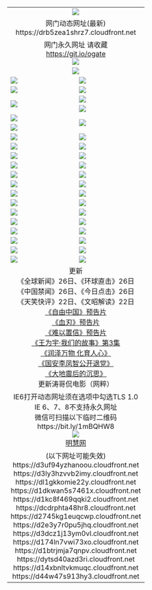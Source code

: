﻿<table>
  <tr></tr>
  <tr><td colspan=2 align=center><img src="https://drb5zea1shrz7.cloudfront.net/Up/oGate.jpg" /></td></tr>
  <tr><td colspan=2 align=center>网门动态网址(最新)
<br>https://drb5zea1shrz7.cloudfront.net
    </td>
  </tr>
  <tr>
    <td colspan=2 align=center>网门永久网址 请收藏<br/><a href="https://git.io/ogate" target="_blank">https://git.io/ogate</a><br/><a href="https://drb5zea1shrz7.cloudfront.net/Up/0WMGDL2.png" target="_blank"><img src="https://drb5zea1shrz7.cloudfront.net/Up/0WMGD2.png"/></a></td>
  </tr>
  <tr>
    <td colspan=2 align=center><a href="https://drb5zea1shrz7.cloudfront.net/ogUP.aspx?name=0oGate.apk" target="_blank"><img src="https://drb5zea1shrz7.cloudfront.net/Up/0WMAZ.jpg" /></a></td>
  </tr>
  <tr>
    <td><a href="https://drb5zea1shrz7.cloudfront.net/ogNice.aspx" target="_blank"><img src="https://drb5zea1shrz7.cloudfront.net/Up/0WCYY.jpg" /></a></td>
    <td><a href="https://drb5zea1shrz7.cloudfront.net/onCO.aspx?ob=600%E4%BA%8B%E7%89%A9&op=%E5%A2%9E%E5%88%A0%E6%94%B9&args=WH1~%23%E7%B1%BB%E5%9E%8B6%E6%96%B0%E9%97%BB%7c%23%E7%B1%BB%E5%9E%8B6%E8%AF%84%E8%AE%BA&mode=" target="_blank"><img src="https://drb5zea1shrz7.cloudfront.net/Up/0WZTT.jpg" /></a></td> 
  </tr>
  <tr>
    <td><a href="https://drb5zea1shrz7.cloudfront.net/ogDY.aspx" target="_blank"><img src="https://drb5zea1shrz7.cloudfront.net/Up/0FK.jpg" /></a></td>
    <td><a href="https://drb5zea1shrz7.cloudfront.net/ogST.aspx" target="_blank"><img src="https://drb5zea1shrz7.cloudfront.net/Up/0ST.jpg" /></a></td> 
  </tr>
  <tr>
    <td rowspan=2><a href="https://drb5zea1shrz7.cloudfront.net/ogUP.aspx?name=WJ.mp4&count=480P:1" target="_blank"><img src="https://drb5zea1shrz7.cloudfront.net/Up/WJ.jpg" /></a></td>
    <td><a href="https://drb5zea1shrz7.cloudfront.net/ogUP.aspx?name=11DKC.mp4&count=2:4,1:16" target="_blank"><img src="https://drb5zea1shrz7.cloudfront.net/Up/11DKC.jpg" /></a></td> 
  </tr>
  <tr>
    <td><a href="https://drb5zea1shrz7.cloudfront.net/ogUP.aspx?name=LRSH.mp4&count=W:13,2:10" target="_blank"><img src="https://drb5zea1shrz7.cloudfront.net/Up/LRSH.jpg" /></a></td>
  </tr>
  <tr>
    <td><a href="https://drb5zea1shrz7.cloudfront.net/ogUP.aspx?name=JQR.mp4&count=2" target="_blank"><img src="https://drb5zea1shrz7.cloudfront.net/Up/JQR.jpg" /></a></td>   
    <td rowspan=2><a href="https://drb5zea1shrz7.cloudfront.net/ogUP.aspx?name=JP.mp4&count=9" target="_blank"><img src="https://drb5zea1shrz7.cloudfront.net/Up/JP.jpg" /></td>
  </tr>
  <tr>
    <td><div><a href="https://drb5zea1shrz7.cloudfront.net/ogUP.aspx?name=LRWS.mp4&count=7B:7,6B:44,5A:10,5B:35,4A:14,4B:19,3A:10,3B:26,2A:16,2B:21,1A:23,1B:29&current=7B:7" target="_blank"><img src="https://drb5zea1shrz7.cloudfront.net/Up/LRWS.jpg" /></a></td>
  </tr>
  <tr>
    <td><a href="https://drb5zea1shrz7.cloudfront.net/ogUP.aspx?name=SSZJ.mp4&count=SP:6,480P:8" target="_blank"><img src="https://drb5zea1shrz7.cloudfront.net/Up/SSZJ.jpg" /></a></td>
    <td><a href="https://drb5zea1shrz7.cloudfront.net/ogUP.aspx?name=WH.mp4" target="_blank"><img src="https://drb5zea1shrz7.cloudfront.net/Up/WH.jpg" /></a></td>
  </tr>
  <tr>
    <td><a href="https://drb5zea1shrz7.cloudfront.net/ogUP.aspx?name=ZY.mp4&count=2015:16" target="_blank"><img src="https://drb5zea1shrz7.cloudfront.net/Up/ZY.jpg" /></a</td>
    <td><a href="https://drb5zea1shrz7.cloudfront.net/ogUP.aspx?name=XTFY.mp4&count=B:2,A:24" target="_blank"><img src="https://drb5zea1shrz7.cloudfront.net/Up/XTFY.jpg" /></a></td>
  </tr>
  <tr>
    <td><a href="https://drb5zea1shrz7.cloudfront.net/ogUP.aspx?name=1LYF.mp4&count=2" target="_blank"><img src="https://drb5zea1shrz7.cloudfront.net/Up/1LYF0.jpg" /></a></td>
    <td><a href="https://drb5zea1shrz7.cloudfront.net/ogUP.aspx?name=1ZGC.mp4&count=6" target="_blank"><img src="https://drb5zea1shrz7.cloudfront.net/Up/1ZGC0.jpg" /></a></td>
  </tr>
  <tr>
    <td><a href="https://drb5zea1shrz7.cloudfront.net/ogUP.aspx?name=1ZKM.mp4&count=3&current=3" target="_blank"><img src="https://drb5zea1shrz7.cloudfront.net/Up/1ZKM0.jpg" /></a></td>  
    <td><a href="https://drb5zea1shrz7.cloudfront.net/ogUP.aspx?name=1WWY.mp4&count=6&current=6" target="_blank"><img src="https://drb5zea1shrz7.cloudfront.net/Up/1WWY0.jpg" /></a></td>
  </tr>
  <tr>
    <td><a href="https://drb5zea1shrz7.cloudfront.net/ogUP.aspx?name=10JGY.mp4&count=3" target="_blank"><img src="https://drb5zea1shrz7.cloudfront.net/Up/10JGY0.jpg" /></a></td>
    <td><a href="https://drb5zea1shrz7.cloudfront.net/ogUP.aspx?name=10CYS.mp4&count=2" target="_blank"><img src="https://drb5zea1shrz7.cloudfront.net/Up/10CYS0.jpg" /></a></td>
  </tr>
  <tr>
    <td><a href="https://drb5zea1shrz7.cloudfront.net/ogUP.aspx?name=4SQQ.mp4&count=201602:19,201601:21&current=201602:19" target="_blank"><img src="https://drb5zea1shrz7.cloudfront.net/Up/4SQQ0.jpg"/></a></td>
    <td><a href="https://drb5zea1shrz7.cloudfront.net/ogUP.aspx?name=4SHQ.mp4&count=201602:24,201601:28&current=201602:24" target="_blank"><img src="https://drb5zea1shrz7.cloudfront.net/Up/4SHQ0.jpg"/></a></td>
  </tr>
  <tr>
    <td><a href="https://drb5zea1shrz7.cloudfront.net/ogUP.aspx?name=4SZG.mp4&count=201602:19,201601:23&current=201602:19" target="_blank"><img src="https://drb5zea1shrz7.cloudfront.net/Up/4SZG0.jpg"/></a></td>
    <td><a href="https://drb5zea1shrz7.cloudfront.net/ogUP.aspx?name=4SDJ.mp4&count=201602A:22,201602B:6,201601A:48,201601B:6&current=201602A:22" target="_blank"><img src="https://drb5zea1shrz7.cloudfront.net/Up/4SDJ0.jpg"/></a></td>
  </tr>
  <tr>
    <td><a href="https://drb5zea1shrz7.cloudfront.net/ogUP.aspx?name=4CTX.mp4&count=201602:3,201601:4&current=201602:3" target="_blank"><img src="https://drb5zea1shrz7.cloudfront.net/Up/4CTX0.jpg"/></a></td>
    <td><a href="https://drb5zea1shrz7.cloudfront.net/ogUP.aspx?name=4CWZ.mp4&count=201602:3,201601:4&current=201602:3" target="_blank"><img src="https://drb5zea1shrz7.cloudfront.net/Up/4CWZ0.jpg"/></a></td>
  </tr>
  <tr>
    <td><a href="https://drb5zea1shrz7.cloudfront.net/onUP.aspx?name=https://dwsfx5awq5vcc.cloudfront.net/" target="_blank"><img src="https://drb5zea1shrz7.cloudfront.net/Up/0DTW.jpg"/></a></td>
    <td><a href="https://drb5zea1shrz7.cloudfront.net/onUP.aspx?name=https://d240ns8up8earz.cloudfront.net/acenter/" target="_blank"><img src="https://drb5zea1shrz7.cloudfront.net/Up/0TDW.jpg" /></a></td>
  </tr>
  <tr>
    <td><a href="https://drb5zea1shrz7.cloudfront.net/onUP.aspx?name=https://d4508d6vomz2p.cloudfront.net/gb/nsc413.htm" target="_blank"><img src="https://drb5zea1shrz7.cloudfront.net/Up/0DJY.jpg" /></a></td>
    <td><a href="https://drb5zea1shrz7.cloudfront.net/onUP.aspx?name=https://d3bxwq7vzudb5l.cloudfront.net/xtr/gb/prog204.html" target="_blank"><img src="https://drb5zea1shrz7.cloudfront.net/Up/0XTR.jpg" /></a></td>
  </tr>
  <tr>
    <td><a href="https://drb5zea1shrz7.cloudfront.net/onUP.aspx?name=https://d3aj00iefsmfgc.cloudfront.net/" target="_blank"><img src="https://drb5zea1shrz7.cloudfront.net/Up/0MHW.jpg" /></a></td>
    <td><a href="https://drb5zea1shrz7.cloudfront.net/onUP.aspx?name=https://d1lcj91uv80klr.cloudfront.net/" target="_blank"><img src="https://drb5zea1shrz7.cloudfront.net/Up/0ZJW.jpg" /></a></td>
  </tr>
  <tr>
    <td><a href="https://drb5zea1shrz7.cloudfront.net/ogUP.aspx?name=0FG.zip" target="_blank"><img src="https://drb5zea1shrz7.cloudfront.net/Up/0FG.jpg" /></a></td>
    <td><a href="https://drb5zea1shrz7.cloudfront.net/ogUP.aspx?name=0FGA.apk" target="_blank"><img src="https://drb5zea1shrz7.cloudfront.net/Up/0FGA.jpg" /></a></td>
  </tr>
  <tr>
    <td><a href="https://drb5zea1shrz7.cloudfront.net/ogUP.aspx?name=0U.zip" target="_blank"><img src="https://drb5zea1shrz7.cloudfront.net/Up/0U.jpg" /></a></td>
    <td><a href="https://drb5zea1shrz7.cloudfront.net/ogUP.aspx?name=0UA.apk" target="_blank"><img src="https://drb5zea1shrz7.cloudfront.net/Up/0UA.jpg" /></a></td>
  </tr>
  <tr>
    <td><a href="https://drb5zea1shrz7.cloudfront.net/ogUP.aspx?name=0iPPOTV.zip" target="_blank"><img src="https://drb5zea1shrz7.cloudfront.net/Up/0iPPOTV.jpg" /></a></td>
    <td><a href="https://drb5zea1shrz7.cloudfront.net/ogUP.aspx?name=0iNTD.apk" target="_blank"><img src="https://drb5zea1shrz7.cloudfront.net/Up/0iNTD.jpg" /></a></td>
  </tr>
  <tr>
    <td colspan=2 align=center>更新<br>
      《全球新闻》26日、《环球直击》26日<br>
      《中国禁闻》26日、《今日点击》26日<br>
      《天笑快评》22日、《文昭解读》22日<br>
      <a href="https://drb5zea1shrz7.cloudfront.net/ogUP.aspx?name=11ZYZG0.mp4" target="_blank">《自由中国》预告片</a><br>
      <a href="https://drb5zea1shrz7.cloudfront.net/ogUP.aspx?name=11XR.mp4" target="_blank">《血刃》预告片</a><br>
      <a href="https://drb5zea1shrz7.cloudfront.net/ogUP.aspx?name=11NYZX.mp4&count=2" target="_blank">《难以置信》预告片</a><br>
      <a href="https://drb5zea1shrz7.cloudfront.net/ogUP.aspx?name=1WWY.mp4&count=6&current=6" target="_blank">《王为宇·我们的故事》第3集</a><br>
      <a href="https://drb5zea1shrz7.cloudfront.net/ogUP.aspx?name=LZWW.mp4" target="_blank">《润泽万物 化育人心》</a><br>
      <a href="https://drb5zea1shrz7.cloudfront.net/ogUP.aspx?name=4LFZ.mp4" target="_blank">《国安李凤智公开退党》</a><br>
      <a href="https://drb5zea1shrz7.cloudfront.net/ogUP.aspx?name=4DDZHDCS.mp4" target="_blank">《大地震后的沉思》</a><br>
      更新涛哥侃电影（网粹）<br>      
    </td>
  </tr>
  <tr>
    <td colspan=2 align=center>IE6打开动态网址须在选项中勾选TLS 1.0<br/>IE 6、7、8不支持永久网址<br/>
      微信可扫描以下临时二维码<br/>https://bit.ly/1mBQHW8<br/><a href="https://drb5zea1shrz7.cloudfront.net/Up/0WMGDL3.png" target="_blank"><img src="https://drb5zea1shrz7.cloudfront.net/Up/0WMGD3.png"/></a><br>
      <a href="https://drb5zea1shrz7.cloudfront.net/onUP.aspx?name=https://www.minghui.org/" target="_blank">明慧网</a></td>
  </tr>
  <tr>
    <td colspan=2 align=center>(以下网址可能失效)
<br>https://d3uf94yzhanoou.cloudfront.net
<br>https://d3ly3hzvvb2imy.cloudfront.net
<br>https://dl1gkkomie22y.cloudfront.net
<br>https://d1dkwan5s7461x.cloudfront.net
<br>https://d1kc8f469qqki2.cloudfront.net
<br>https://dcdrphta48hr8.cloudfront.net
<br>https://d2745kg1euqcwp.cloudfront.net
<br>https://d2e3y7r0pu5jhq.cloudfront.net
<br>https://d3dcz1j13ym0vl.cloudfront.net
<br>https://d174ln7vwi73xo.cloudfront.net
<br>https://d1btrjmja7qnpv.cloudfront.net
<br>https://dytsd40azd3ri.cloudfront.net
<br>https://d14xbnltvkmuqc.cloudfront.net
<br>https://d44w47s913hy3.cloudfront.net
    </td>
  </tr>
</table>

